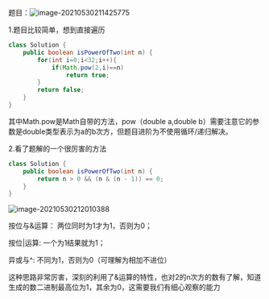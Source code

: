 题目：![image-20210530211425775](C:\Users\86135\AppData\Roaming\Typora\typora-user-images\image-20210530211425775.png)

1.题目比较简单，想到直接遍历

```java
class Solution {
    public boolean isPowerOfTwo(int n) {
        for(int i=0;i<32;i++){
            if(Math.pow(2,i)==n)
                return true;
        }
        return false;
    }
}
```

其中Math.pow是Math自带的方法，pow（double a,double b）需要注意它的参数是double类型表示为a的b次方，但题目进阶为不使用循环/递归解决。

2.看了题解的一个很厉害的方法

```java
class Solution {
    public boolean isPowerOfTwo(int n) {
        return n > 0 && (n & (n - 1)) == 0;
    }
}
```

![image-20210530212010388](C:\Users\86135\AppData\Roaming\Typora\typora-user-images\image-20210530212010388.png)

按位与&运算： 两位同时为1才为1，否则为0；

按位|运算: 	一个为1结果就为1；

异或与^:	不同为1，否则为0（可理解为相加不进位）

这种思路非常厉害，深刻的利用了&运算的特性，也对2的n次方的数有了解，知道生成的数二进制最高位为1，其余为0，这需要我们有细心观察的能力